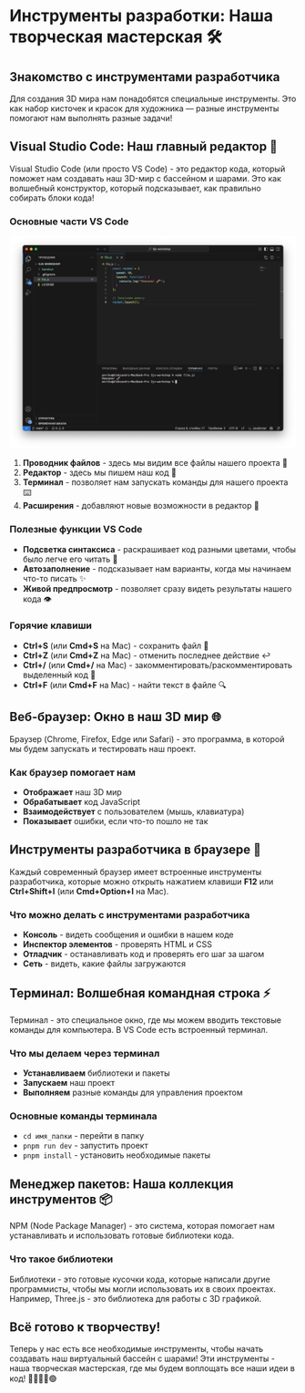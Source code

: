 # Инструменты разработки: Наша творческая мастерская 🛠️

## Знакомство с инструментами разработчика

Для создания 3D мира нам понадобятся специальные инструменты. Это как набор кисточек и красок для художника — разные инструменты помогают нам выполнять разные задачи!

## Visual Studio Code: Наш главный редактор 📝

Visual Studio Code (или просто VS Code) - это редактор кода, который поможет нам создавать наш 3D-мир с бассейном и шарами. Это как волшебный конструктор, который подсказывает, как правильно собирать блоки кода!

### Основные части VS Code

![VS Code](vscode.png)

1. **Проводник файлов** - здесь мы видим все файлы нашего проекта 📁
2. **Редактор** - здесь мы пишем наш код 📝
3. **Терминал** - позволяет нам запускать команды для нашего проекта ⌨️
4. **Расширения** - добавляют новые возможности в редактор 🔌

### Полезные функции VS Code

- **Подсветка синтаксиса** - раскрашивает код разными цветами, чтобы было легче его читать 🌈
- **Автозаполнение** - подсказывает нам варианты, когда мы начинаем что-то писать ✨
- **Живой предпросмотр** - позволяет сразу видеть результаты нашего кода 👁️

### Горячие клавиши

- **Ctrl+S** (или **Cmd+S** на Mac) - сохранить файл 💾
- **Ctrl+Z** (или **Cmd+Z** на Mac) - отменить последнее действие ↩️
- **Ctrl+/** (или **Cmd+/** на Mac) - закомментировать/раскомментировать выделенный код 💬
- **Ctrl+F** (или **Cmd+F** на Mac) - найти текст в файле 🔍

## Веб-браузер: Окно в наш 3D мир 🌐

Браузер (Chrome, Firefox, Edge или Safari) - это программа, в которой мы будем запускать и тестировать наш проект.

### Как браузер помогает нам

- **Отображает** наш 3D мир
- **Обрабатывает** код JavaScript
- **Взаимодействует** с пользователем (мышь, клавиатура)
- **Показывает** ошибки, если что-то пошло не так

## Инструменты разработчика в браузере 🔧

Каждый современный браузер имеет встроенные инструменты разработчика, которые можно открыть нажатием клавиши **F12** или **Ctrl+Shift+I** (или **Cmd+Option+I** на Mac).

### Что можно делать с инструментами разработчика

- **Консоль** - видеть сообщения и ошибки в нашем коде
- **Инспектор элементов** - проверять HTML и CSS
- **Отладчик** - останавливать код и проверять его шаг за шагом
- **Сеть** - видеть, какие файлы загружаются

## Терминал: Волшебная командная строка ⚡

Терминал - это специальное окно, где мы можем вводить текстовые команды для компьютера. В VS Code есть встроенный терминал.

### Что мы делаем через терминал

- **Устанавливаем** библиотеки и пакеты
- **Запускаем** наш проект
- **Выполняем** разные команды для управления проектом

### Основные команды терминала

- `cd имя_папки` - перейти в папку
- `pnpm run dev` - запустить проект
- `pnpm install` - установить необходимые пакеты

## Менеджер пакетов: Наша коллекция инструментов 📦

NPM (Node Package Manager) - это система, которая помогает нам устанавливать и использовать готовые библиотеки кода.

### Что такое библиотеки

Библиотеки - это готовые кусочки кода, которые написали другие программисты, чтобы мы могли использовать их в своих проектах. Например, Three.js - это библиотека для работы с 3D графикой.

## Всё готово к творчеству!

Теперь у нас есть все необходимые инструменты, чтобы начать создавать наш виртуальный бассейн с шарами! Эти инструменты - наша творческая мастерская, где мы будем воплощать все наши идеи в код! 🏊‍♂️🔴🔵🟢
